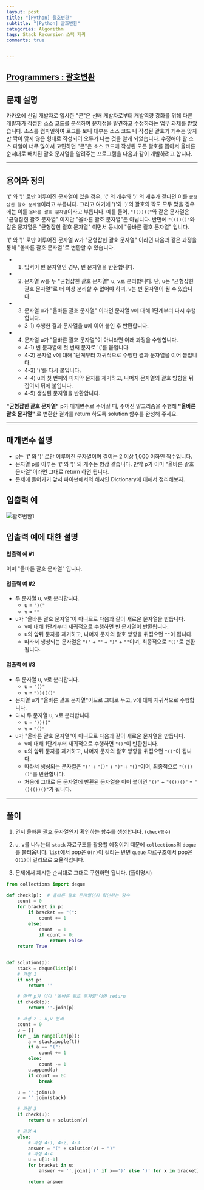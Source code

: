 ```yaml
---
layout: post
title: "[Python] 괄호변환"
subtitle: "[Python] 괄호변환"
categories: Algorithm
tags: Stack Recursion 스택 재귀
comments: true


---
```

## [Programmers : 괄호변환](https://programmers.co.kr/learn/courses/30/lessons/60058?language=python3)

## 문제 설명

카카오에 신입 개발자로 입사한 "콘"은 선배 개발자로부터 개발역량 강화를 위해 다른 개발자가 작성한 소스 코드를 분석하여 문제점을 발견하고 수정하라는 업무 과제를 받았습니다. 소스를 컴파일하여 로그를 보니 대부분 소스 코드 내 작성된 괄호가 개수는 맞지만 짝이 맞지 않은 형태로 작성되어 오류가 나는 것을 알게 되었습니다.
수정해야 할 소스 파일이 너무 많아서 고민하던 "콘"은 소스 코드에 작성된 모든 괄호를 뽑아서 올바른 순서대로 배치된 괄호 문자열을 알려주는 프로그램을 다음과 같이 개발하려고 합니다.

---

## 용어와 정의

'(' 와 ')' 로만 이루어진 문자열이 있을 경우, '(' 의 개수와 ')' 의 개수가 같다면 이를 `균형잡힌 괄호 문자열`이라고 부릅니다.
그리고 여기에 '('와 ')'의 괄호의 짝도 모두 맞을 경우에는 이를 `올바른 괄호 문자열`이라고 부릅니다.
예를 들어, `"(()))("`와 같은 문자열은 "균형잡힌 괄호 문자열" 이지만 "올바른 괄호 문자열"은 아닙니다.
반면에 `"(())()"`와 같은 문자열은 "균형잡힌 괄호 문자열" 이면서 동시에 "올바른 괄호 문자열" 입니다.

'(' 와 ')' 로만 이루어진 문자열 w가 "균형잡힌 괄호 문자열" 이라면 다음과 같은 과정을 통해 "올바른 괄호 문자열"로 변환할 수 있습니다.

- 1) 입력이 빈 문자열인 경우, 빈 문자열을 반환합니다.
- 2) 문자열 w를 두 "균형잡힌 괄호 문자열" u, v로 분리합니다. 단, u는 "균형잡힌 괄호 문자열"로 더 이상 분리할 수 없어야 하며, v는 빈 문자열이 될 수 있습니다.
- 3) 문자열 u가 "올바른 괄호 문자열" 이라면 문자열 v에 대해 1단계부터 다시 수행합니다.
  - 3-1) 수행한 결과 문자열을 u에 이어 붙인 후 반환합니다.
- 4) 문자열 u가 "올바른 괄호 문자열"이 아니라면 아래 과정을 수행합니다.
  - 4-1) 빈 문자열에 첫 번째 문자로 '('를 붙입니다.
  - 4-2) 문자열 v에 대해 1단계부터 재귀적으로 수행한 결과 문자열을 이어 붙입니다.
  - 4-3) ')'를 다시 붙입니다.
  - 4-4) u의 첫 번째와 마지막 문자를 제거하고, 나머지 문자열의 괄호 방향을 뒤집어서 뒤에 붙입니다.
  - 4-5) 생성된 문자열을 반환합니다.


**"균형잡힌 괄호 문자열"** p가 매개변수로 주어질 때, 주어진 알고리즘을 수행해 **"올바른 괄호 문자열"** 로 변환한 결과를 return 하도록 solution 함수를 완성해 주세요.

---

## 매개변수 설명
- p는 '(' 와 ')' 로만 이루어진 문자열이며 길이는 2 이상 1,000 이하인 짝수입니다.
- 문자열 p를 이루는 '(' 와 ')' 의 개수는 항상 같습니다.
만약 p가 이미 "올바른 괄호 문자열"이라면 그대로 return 하면 됩니다.
- 문제에 들어가기 앞서 파이썬에서의 해시인 Dictionary에 대해서 정리해보자.

## 입출력 예

![괄호변환1](https://yunsikus.github.io/assets/img/post_img/괄호변환1.jpg)

## 입출력 예에 대한 설명

#### 입출력 예 #1
이미 "올바른 괄호 문자열" 입니다.

#### 입출력 예 #2

- 두 문자열 u, v로 분리합니다.
  - u = `")("`
  - v = `""`
- u가 "올바른 괄호 문자열"이 아니므로 다음과 같이 새로운 문자열을 만듭니다.
  - v에 대해 1단계부터 재귀적으로 수행하면 빈 문자열이 반환됩니다.
  - u의 앞뒤 문자를 제거하고, 나머지 문자의 괄호 방향을 뒤집으면 `""`이 됩니다.
  - 따라서 생성되는 문자열은 `"("` + `""` + `")"` + `""`이며, 최종적으로 `"()"`로 변환됩니다.

#### 입출력 예 #3

- 두 문자열 u, v로 분리합니다.
  - u = `"()"`
  - v = `"))((()"`
- 문자열 u가 "올바른 괄호 문자열"이므로 그대로 두고, v에 대해 재귀적으로 수행합니다.
- 다시 두 문자열 u, v로 분리합니다.
  - u = `"))(("`
  - v = `"()"`
- u가 "올바른 괄호 문자열"이 아니므로 다음과 같이 새로운 문자열을 만듭니다.
  - v에 대해 1단계부터 재귀적으로 수행하면 `"()"`이 반환됩니다.
  - u의 앞뒤 문자를 제거하고, 나머지 문자의 괄호 방향을 뒤집으면 `"()"`이 됩니다.
  - 따라서 생성되는 문자열은 `"("` + `"()"` + `")"` + `"()"`이며, 최종적으로 `"(())()"`를 반환합니다.
  - 처음에 그대로 둔 문자열에 반환된 문자열을 이어 붙이면 `"()"` + `"(())()"` = `"()(())()"`가 됩니다.

---
## 풀이

1. 먼저 올바른 괄호 문자열인지 확인하는 함수를 생성합니다. (`check함수`)

2. u, v를 나누는데 `stack` 자료구조를 활용할 예정이기 때문에 `collections`의 `deque`를 불러옵니다. `list`에서 pop은 `O(n)`이 걸리는 반면 `queue` 자료구조에서 pop은 `O(1)`이 걸리므로 효율적입니다.

3. 문제에서 제시한 순서대로 그대로 구현하면 됩니다. (풀이명시)



```python
from collections import deque

def check(p):  # 올바른 괄호 문자열인지 확인하는 함수
    count = 0
    for bracket in p:
        if bracket == "(":
            count += 1
        else:
            count -= 1
            if count < 0:
                return False
    return True


def solution(p):
    stack = deque(list(p))
    # 과정 1
    if not p:
        return ''

    # 만약 p가 이미 "올바른 괄호 문자열"이면 return
    if check(p):
        return ''.join(p)

    # 과정 2 - u,v 분리
    count = 0
    u = []
    for _ in range(len(p)):
        a = stack.popleft()
        if a == "(":
            count += 1
        else:
            count -= 1
        u.append(a)
        if count == 0:
            break

    u = ''.join(u)  
    v = ''.join(stack)

    # 과정 3
    if check(u):
        return u + solution(v)

    # 과정 4
    else:
        # 과정 4-1, 4-2, 4-3
        answer = "(" + solution(v) + ")"
        # 과정 4-4
        u = u[1:-1]
        for bracket in u:
            answer += ''.join(['(' if x==')' else ')' for x in bracket])

        return answer       
```
